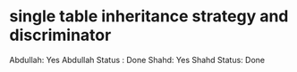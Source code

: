 # single table inheritance strategy and discriminator

Abdullah: Yes
Abdullah Status : Done
Shahd: Yes
Shahd Status: Done